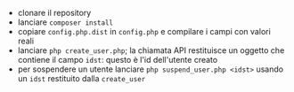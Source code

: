 - clonare il repository
- lanciare `composer install`
- copiare `config.php.dist` in `config.php` e compilare i campi con valori reali
- lanciare `php create_user.php`; la chiamata API restituisce un oggetto che contiene il campo `idst`: questo è l'id dell'utente creato
- per sospendere un utente lanciare `php suspend_user.php <idst>` usando un `idst` restituito dalla `create_user`
